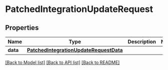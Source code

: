# PatchedIntegrationUpdateRequest

## Properties
Name | Type | Description | Notes
------------ | ------------- | ------------- | -------------
**data** | [**PatchedIntegrationUpdateRequestData**](PatchedIntegrationUpdateRequestData.md) |  | 

[[Back to Model list]](../README.md#documentation-for-models) [[Back to API list]](../README.md#documentation-for-api-endpoints) [[Back to README]](../README.md)

